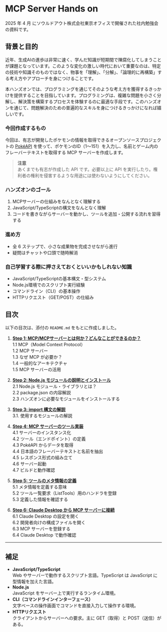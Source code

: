 # MCP Server Hands on

2025 年 4 月 にソウルドアウト株式会社東京オフィスで開催された社内勉強会の資料です。  

## 背景と目的

近年、生成AIの進歩は非常に速く、学んだ知識が短期間で陳腐化してしまうことが課題となっています。このような変化の激しい時代において重要なのは、特定の技術や知識そのものではなく、物事を「理解」、「分解」、「論理的に再構築」する考え方やアプローチを身につけることです。  

本ハンズオンでは、プログラミングを通じてそのような考え方を獲得するきっかけを提供することを目指しています。プログラミングは、複雑な問題を小さく分解し、解決策を構築するプロセスを体験するのに最適な手段です。このハンズオンを通じて、問題解決のための普遍的なスキルを身につけるきっかけになれば嬉しいです。  

### 今回作成するもの

今回は、有志が開発したポケモンの情報を取得できるオープンソースプロジェクトの [PokéAPI](https://pokeapi.co/) を使って、ポケモンのID（1〜151）を入力し、名前とゲーム内のフレーバーテキストを取得する MCP サーバーを作成します。  

> **注意**  
> あくまでも有志が作成した API です。必要以上に API を実行したり。権利者の権利を侵害するような用途には使わないようにしてください。

### ハンズオンのゴール
1. MCPサーバーの仕組みをなんとなく理解する
2. JavaScript/TypeScriptの構文をなんとなく理解
3. コードを書きながらサーバーを動かし、ツールを追加・公開する流れを習得する

###  進め方
- 全 6 ステップで、小さな成果物を完成させながら進行
- 疑問はチャットや口頭で随時解消

### 自己学習する際に押さえておくといいかもしれない知識
- JavaScript/TypeScriptの基本構文・型システム
- Node.js環境でのスクリプト実行経験
- コマンドライン（CLI）の基本操作
- HTTPリクエスト（GET/POST）の仕組み

## 目次

以下の目次は、添付の `README.md` をもとに作成しました。

1. [**Step 1: MCP/MCPサーバーとは何か？どんなことができるのか？**](./docs/step1/README.md)  
  1.1 MCP（Model Context Protocol）  
  1.2 MCP サーバー  
  1.3 なぜ MCP が必要か？  
  1.4 一般的なアーキテクチャ  
  1.5 MCP サーバーの活用  

2. [**Step 2: Node.js モジュールの説明とインストール**](./docs/step2/README.md)  
  2.1 Node.js モジュール・ライブラリとは？  
  2.2 package.json の内容解説  
  2.3 ハンズオンに必要なモジュールをインストールする  

3. [**Step 3: import 構文の解説**](./docs/step3/README.md)  
  3.1. 使用するモジュールの解説

4. [**Step 4: MCP サーバーのツール実装**](./docs/step4/README.md)  
  4.1 サーバーのインスタンス化  
  4.2 ツール（エンドポイント）の定義  
  4.3 PokéAPI からデータを取得  
  4.4 日本語のフレーバーテキストと名前を抽出  
  4.5 レスポンス形式の組み立て  
  4.6 サーバー起動  
  4.7 ビルドと動作確認    

5. [**Step 5: ツールのメタ情報の定義**](./docs/step5/README.md)  
  5.1 メタ情報を定義する意味  
  5.2 ツール一覧要求（ListTools）用のハンドラを登録  
  5.3 定義した情報を確認する  

6. [**Step 6: Claude Desktop から MCP サーバーに接続**](./docs/step6/README.md)  
  6.1 Claude Desktop の設定を開く  
  6.2 開発者向けの構成ファイルを開く  
  6.3 MCP サーバーを登録する  
  6.4 Claude Desktop で動作確認  

---

## 補足
- **JavaScript/TypeScript**  
  Web やサーバーで動作するスクリプト言語。TypeScript は JavaScript に型情報を加えた言語。
- **Node.js**  
  JavaScript をサーバー上で実行するランタイム環境。
- **CLI（コマンドラインインターフェース）**  
  文字ベースの操作画面でコマンドを直接入力して操作する環境。
- **HTTPリクエスト**  
  クライアントからサーバーへの要求。主に GET（取得）と POST（送信）がある。
